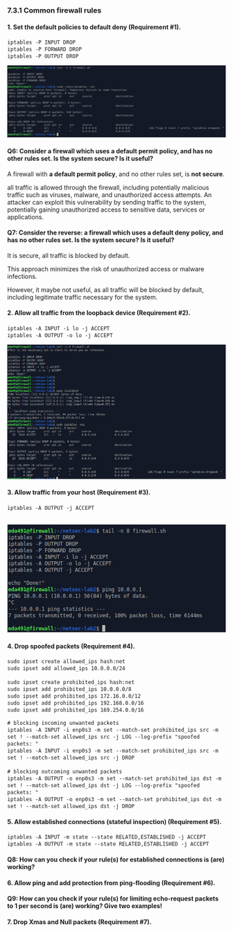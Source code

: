 ### 7.3.1 Common firewall rules

#### 1. Set the default policies to default deny (Requirement #1).

```shell
iptables -P INPUT DROP
iptables -P FORWARD DROP
iptables -P OUTPUT DROP
```

![requirement_!](images/requirement_!.png)

#### Q6: Consider a firewall which uses a default permit policy, and has no other rules set. Is the system secure? Is it useful?

A firewall with **a default permit policy**, and no other rules set, is **not secure**.

all traffic is allowed through the firewall, including potentially malicious traffic such as viruses, malware, and unauthorized access attempts. An attacker can exploit this vulnerability by sending traffic to the system, potentially gaining unauthorized access to sensitive data, services or applications.

#### Q7: Consider the reverse: a firewall which uses a default deny policy, and has no other rules set. Is the system secure? Is it useful?

It is secure, all traffic is blocked by default.

This approach minimizes the risk of unauthorized access or malware infections.

However, it maybe not useful, as all traffic will be blocked by default, including legitimate traffic necessary for the system.

#### 2. Allow all traffic from the loopback device (Requirement #2).

```shell
iptables -A INPUT -i lo -j ACCEPT
iptables -A OUTPUT -o lo -j ACCEPT
```

![requierments_2](images/requierments_2.png)

#### 3. Allow traffic from your host (Requirement #3).

```shell
iptables -A OUTPUT -j ACCEPT
```

​	![requirement_3](images/requirement_3.png)

#### 4. Drop spoofed packets (Requirement #4).

```shell
sudo ipset create allowed_ips hash:net
sudo ipset add allowed_ips 10.0.0.0/24

sudo ipset create prohibited_ips hash:net
sudo ipset add prohibited_ips 10.0.0.0/8
sudo ipset add prohibited_ips 172.16.0.0/12
sudo ipset add prohibited_ips 192.168.0.0/16
sudo ipset add prohibited_ips 169.254.0.0/16
```

```shell
# blocking incoming unwanted packets
iptables -A INPUT -i enp0s3 -m set --match-set prohibited_ips src -m set ! --match-set allowed_ips src -j LOG --log-prefix "spoofed packets: "
iptables -A INPUT -i enp0s3 -m set --match-set prohibited_ips src -m set ! --match-set allowed_ips src -j DROP

# blocking outcoming unwanted packets
iptables -A OUTPUT -o enp0s3 -m set --match-set prohibited_ips dst -m set ! --match-set allowed_ips dst -j LOG --log-prefix "spoofed packets: "
iptables -A OUTPUT -o enp0s3 -m set --match-set prohibited_ips dst -m set ! --match-set allowed_ips dst -j DROP
```



#### 5. Allow established connections (stateful inspection) (Requirement #5).

```shell
iptables -A INPUT -m state --state RELATED,ESTABLISHED -j ACCEPT
iptables -A OUTPUT -m state --state RELATED,ESTABLISHED -j ACCEPT
```





#### Q8: How can you check if your rule(s) for established connections is (are) working?



#### 6. Allow ping and add protection from ping-flooding (Requirement #6).



#### Q9: How can you check if your rule(s) for limiting echo-request packets to 1 per second is (are) working? Give two examples!



#### 7. Drop Xmas and Null packets (Requirement #7).